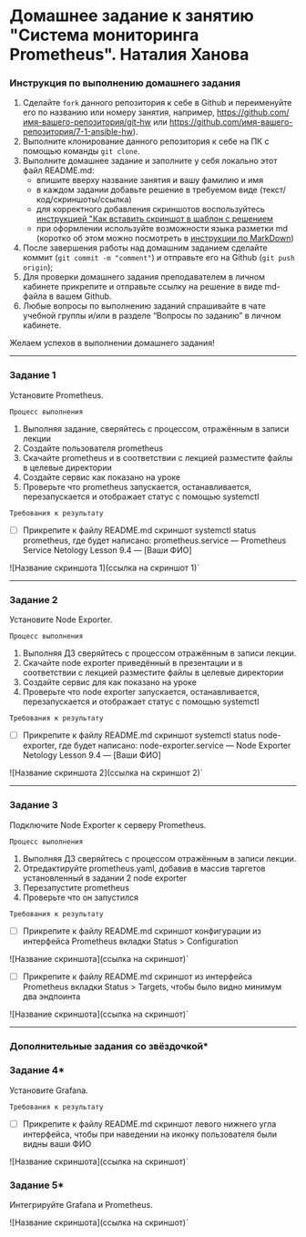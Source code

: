 # Домашнее задание к занятию "Система мониторинга Prometheus". Наталия Ханова


### Инструкция по выполнению домашнего задания

   1. Сделайте `fork` данного репозитория к себе в Github и переименуйте его по названию или номеру занятия, например, https://github.com/имя-вашего-репозитория/git-hw или  https://github.com/имя-вашего-репозитория/7-1-ansible-hw).
   2. Выполните клонирование данного репозитория к себе на ПК с помощью команды `git clone`.
   3. Выполните домашнее задание и заполните у себя локально этот файл README.md:
      - впишите вверху название занятия и вашу фамилию и имя
      - в каждом задании добавьте решение в требуемом виде (текст/код/скриншоты/ссылка)
      - для корректного добавления скриншотов воспользуйтесь [инструкцией "Как вставить скриншот в шаблон с решением](https://github.com/netology-code/sys-pattern-homework/blob/main/screen-instruction.md)
      - при оформлении используйте возможности языка разметки md (коротко об этом можно посмотреть в [инструкции  по MarkDown](https://github.com/netology-code/sys-pattern-homework/blob/main/md-instruction.md))
   4. После завершения работы над домашним заданием сделайте коммит (`git commit -m "comment"`) и отправьте его на Github (`git push origin`);
   5. Для проверки домашнего задания преподавателем в личном кабинете прикрепите и отправьте ссылку на решение в виде md-файла в вашем Github.
   6. Любые вопросы по выполнению заданий спрашивайте в чате учебной группы и/или в разделе “Вопросы по заданию” в личном кабинете.
   
Желаем успехов в выполнении домашнего задания!

---

### Задание 1

Установите Prometheus.

`Процесс выполнения`

1.    Выполняя задание, сверяйтесь с процессом, отражённым в записи лекции
2.    Создайте пользователя prometheus
3.    Скачайте prometheus и в соответствии с лекцией разместите файлы в целевые директории
4.    Создайте сервис как показано на уроке
5.    Проверьте что prometheus запускается, останавливается, перезапускается и отображает статус с помощью systemctl

`Требования к результату`

- [ ] Прикрепите к файлу README.md скриншот systemctl status prometheus, где будет написано: prometheus.service — Prometheus Service Netology Lesson 9.4 — [Ваши ФИО]

![Название скриншота 1](ссылка на скриншот 1)`

---

### Задание 2

Установите Node Exporter.

`Процесс выполнения`

1.    Выполняя ДЗ сверяйтесь с процессом отражённым в записи лекции.
2.    Скачайте node exporter приведённый в презентации и в соответствии с лекцией разместите файлы в целевые директории
3.    Создайте сервис для как показано на уроке
4.    Проверьте что node exporter запускается, останавливается, перезапускается и отображает статус с помощью systemctl

`Требования к результату`

- [ ] Прикрепите к файлу README.md скриншот systemctl status node-exporter, где будет написано: node-exporter.service — Node Exporter Netology Lesson 9.4 — [Ваши ФИО]

![Название скриншота 2](ссылка на скриншот 2)`

---

### Задание 3

Подключите Node Exporter к серверу Prometheus.

`Процесс выполнения`

1.    Выполняя ДЗ сверяйтесь с процессом отражённым в записи лекции.
2.    Отредактируйте prometheus.yaml, добавив в массив таргетов установленный в задании 2 node exporter
3.    Перезапустите prometheus
4.    Проверьте что он запустился

`Требования к результату`

- [ ] Прикрепите к файлу README.md скриншот конфигурации из интерфейса Prometheus вкладки Status > Configuration

![Название скриншота](ссылка на скриншот)`

- [ ] Прикрепите к файлу README.md скриншот из интерфейса Prometheus вкладки Status > Targets, чтобы было видно минимум два эндпоинта

![Название скриншота](ссылка на скриншот)`

---

### Дополнительные задания со звёздочкой*

### Задание 4*

Установите Grafana.

`Требования к результату`

- [ ] Прикрепите к файлу README.md скриншот левого нижнего угла интерфейса, чтобы при наведении на иконку пользователя были видны ваши ФИО

![Название скриншота](ссылка на скриншот)`

### Задание 5*

Интегрируйте Grafana и Prometheus.

![Название скриншота](ссылка на скриншот)`
